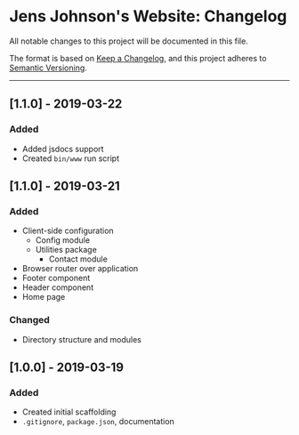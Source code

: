 # Jens Johnson's Website: Changelog
All notable changes to this project will be documented in this file.

The format is based on [Keep a Changelog](https://keepachangelog.com/en/1.0.0/),
and this project adheres to [Semantic Versioning](https://semver.org/spec/v2.0.0.html).

---

## [1.1.0] - 2019-03-22
### Added
- Added jsdocs support
- Created `bin/www` run script

## [1.1.0] - 2019-03-21
### Added
- Client-side configuration
   - Config module
   - Utilities package
      - Contact module
- Browser router over application
- Footer component
- Header component
- Home page

### Changed
- Directory structure and modules

## [1.0.0] - 2019-03-19
### Added
- Created initial scaffolding
- `.gitignore`, `package.json`, documentation
